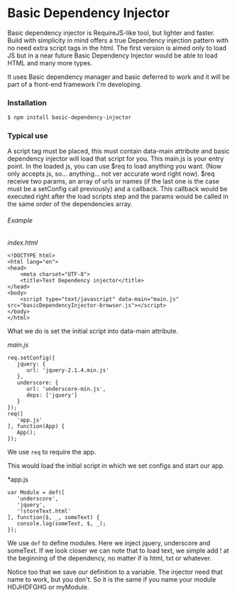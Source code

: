 # Basic Dependency Injector
Basic dependency injector is RequireJS-like tool, but lighter and faster. Build with simplicity in mind offers
a true Dependency injection pattern with no need extra script tags in the html.
The first version is aimed only to load JS but in a near future Basic Dependency Injector would be able to load HTML and
many more types.

It uses Basic dependency manager and basic deferred to work and it will be part of a front-end framework I'm developing.

### Installation
```sh
$ npm install basic-dependency-injector
```

### Typical use
A script tag must be placed, this must contain data-main attribute and basic dependency injector will load that script 
for you. This main.js is your entry point.
In the loaded js, you can use $req to load anything you want. (Now only accepts js, so... anything... not ver accurate word
right now).
$req receive two params, an array of urls or names (if the last one is the case must be a setConfig call previously) and 
a callback. This callback would be executed right after the load scripts step and the params would be called in the 
same order of the dependencies array.


###### Example

*index.html*
```
<!DOCTYPE html>
<html lang="en">
<head>
    <meta charset="UTF-8">
    <title>Test Dependency injector</title>
</head>
<body>
    <script type="text/javascript" data-main="main.js" src="basicDependencyInjector-browser.js"></script>
</body>
</html>
```

What we do is set the initial script into data-main attribute.


*main.js*
```
req.setConfig({
   jquery: {
      url: 'jquery-2.1.4.min.js'
   },
   underscore: {
      url: 'underscore-min.js',
      deps: ['jquery']
   }
});
req([
   'app.js'
], function(App) {
   App();
});
```
We use `req` to require the app.

This would load the initial script in which we set configs
and start our app.

*app.js
```
var Module = def([
   'underscore',
   'jquery',
   '!storeText.html'
], function($, _, someText) {
   console.log(someText, $, _);
});

```

We use `def` to define modules.
Here we inject jquery, underscore and someText. If we look closer we can note that to load text, we simple add ! at the 
beginning of the dependency, no matter if is html, txt or whatever.

Notice too that we save our definition to a variable. The injector need that name to work, but you don't. So it is
the same if you name your module HDJHDFGHG or myModule.